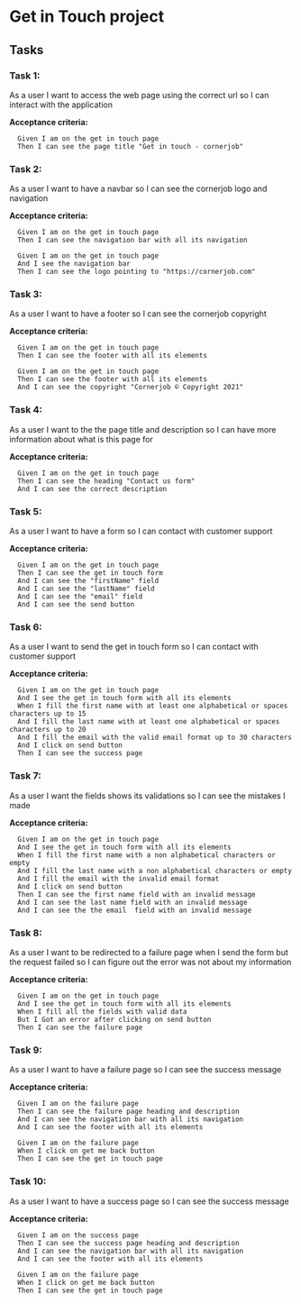 # Get in Touch project

## Tasks

### Task 1:

As a user I want to access the web page using the correct url so I can interact with the application

**Acceptance criteria:**

```
  Given I am on the get in touch page
  Then I can see the page title "Get in touch - cornerjob"
```

### Task 2:

As a user I want to have a navbar so I can see the cornerjob logo and navigation

**Acceptance criteria:**

```
  Given I am on the get in touch page
  Then I can see the navigation bar with all its navigation

  Given I am on the get in touch page
  And I see the navigation bar
  Then I can see the logo pointing to "https://cornerjob.com"
```

### Task 3:

As a user I want to have a footer so I can see the cornerjob copyright

**Acceptance criteria:**

```
  Given I am on the get in touch page
  Then I can see the footer with all its elements

  Given I am on the get in touch page
  Then I can see the footer with all its elements
  And I can see the copyright "Cornerjob © Copyright 2021"
```

### Task 4:

As a user I want to the the page title and description so I can have more information about what is this page for

**Acceptance criteria:**

```
  Given I am on the get in touch page
  Then I can see the heading "Contact us form"
  And I can see the correct description
```

### Task 5:

As a user I want to have a form so I can contact with customer support

**Acceptance criteria:**

```
  Given I am on the get in touch page
  Then I can see the get in touch form
  And I can see the "firstName" field
  And I can see the "lastName" field
  And I can see the "email" field
  And I can see the send button
```

### Task 6:

As a user I want to send the get in touch form so I can contact with customer support

**Acceptance criteria:**

```
  Given I am on the get in touch page
  And I see the get in touch form with all its elements
  When I fill the first name with at least one alphabetical or spaces characters up to 15
  And I fill the last name with at least one alphabetical or spaces characters up to 20
  And I fill the email with the valid email format up to 30 characters
  And I click on send button
  Then I can see the success page
```

### Task 7:

As a user I want the fields shows its validations so I can see the mistakes I made

**Acceptance criteria:**

```
  Given I am on the get in touch page
  And I see the get in touch form with all its elements
  When I fill the first name with a non alphabetical characters or empty
  And I fill the last name with a non alphabetical characters or empty
  And I fill the email with the invalid email format
  And I click on send button
  Then I can see the first name field with an invalid message
  And I can see the last name field with an invalid message
  And I can see the the email  field with an invalid message
```

### Task 8:

As a user I want to be redirected to a failure page when I send the form but the request failed so I can figure out the error was not about my information

**Acceptance criteria:**

```
  Given I am on the get in touch page
  And I see the get in touch form with all its elements
  When I fill all the fields with valid data
  But I Got an error after clicking on send button
  Then I can see the failure page
```

### Task 9:

As a user I want to have a failure page so I can see the success message

**Acceptance criteria:**

```
  Given I am on the failure page
  Then I can see the failure page heading and description
  And I can see the navigation bar with all its navigation
  And I can see the footer with all its elements

  Given I am on the failure page
  When I click on get me back button
  Then I can see the get in touch page
```

### Task 10:

As a user I want to have a success page so I can see the success message

**Acceptance criteria:**

```
  Given I am on the success page
  Then I can see the success page heading and description
  And I can see the navigation bar with all its navigation
  And I can see the footer with all its elements

  Given I am on the failure page
  When I click on get me back button
  Then I can see the get in touch page
```
